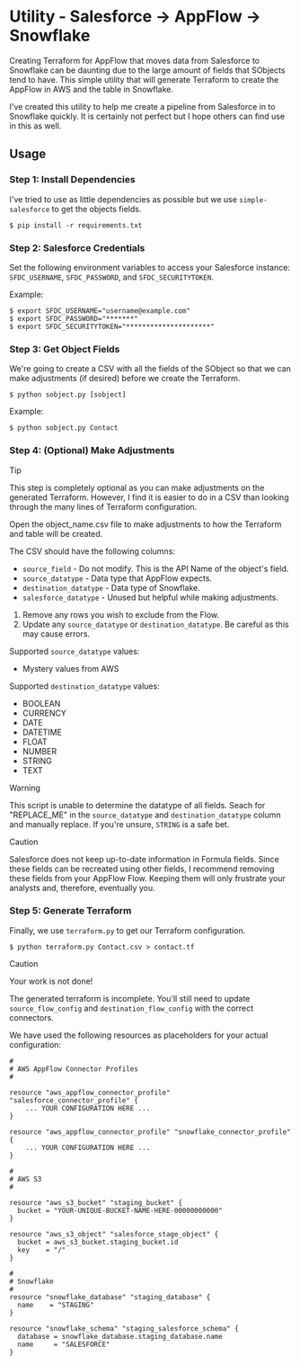 # Utility - Salesforce -> AppFlow -> Snowflake

Creating Terraform for AppFlow that moves data from Salesforce to Snowflake can
be daunting due to the large amount of fields that SObjects tend to have. This
simple utility that will generate Terraform to create the AppFlow in AWS and the
table in Snowflake.

I've created this utility to help me create a pipeline from Salesforce in to
Snowflake quickly. It is certainly not perfect but I hope others can find use
in this as well.

## Usage

### Step 1: Install Dependencies

I've tried to use as little dependencies as possible but we use
`simple-salesforce` to get the objects fields.

```
$ pip install -r requirements.txt
```

### Step 2: Salesforce Credentials

Set the following environment variables to access your Salesforce instance:
`SFDC_USERNAME`, `SFDC_PASSWORD`, and `SFDC_SECURITYTOKEN`.

Example:
```
$ export SFDC_USERNAME="username@example.com"
$ export SFDC_PASSWORD="*******"
$ export SFDC_SECURITYTOKEN="*********************"
```

### Step 3: Get Object Fields

We're going to create a CSV with all the fields of the SObject so that we can
make adjustments (if desired) before we create the Terraform.

```
$ python sobject.py [sobject]
```

Example:
```
$ python sobject.py Contact
```

### Step 4: (Optional) Make Adjustments

> [!TIP]
> This step is completely optional as you can make adjustments on the generated
> Terraform. However, I find it is easier to do in a CSV than looking through
> the many lines of Terraform configuration.

Open the object_name.csv file to make adjustments to how the Terraform and table
will be created.

The CSV should have the following columns:
* `source_field` - Do not modify. This is the API Name of the object's field.
* `source_datatype` - Data type that AppFlow expects.
* `destination_datatype` - Data type of Snowflake.
* `salesforce_datatype` - Unused but helpful while making adjustments.

1. Remove any rows you wish to exclude from the Flow.
2. Update any `source_datatype` or `destination_datatype`. Be careful as this
   may cause errors.

Supported `source_datatype` values:
* Mystery values from AWS

Supported `destination_datatype` values:
* BOOLEAN
* CURRENCY
* DATE
* DATETIME
* FLOAT
* NUMBER
* STRING
* TEXT

> [!WARNING]
> This script is unable to determine the datatype of all fields. Seach for
> "REPLACE_ME" in the `source_datatype` and `destination_datatype` column and
> manually replace. If you're unsure, `STRING` is a safe bet.

> [!CAUTION]
> Salesforce does not keep up-to-date information in Formula fields. Since these
> fields can be recreated using other fields, I recommend removing these fields
> from your AppFlow Flow. Keeping them will only frustrate your analysts and,
> therefore, eventually you.

### Step 5: Generate Terraform

Finally, we use `terraform.py` to get our Terraform configuration.

```
$ python terraform.py Contact.csv > contact.tf
```

> [!CAUTION]
> Your work is not done!
>
> The generated terraform is incomplete. You'll still need to update
> `source_flow_config` and `destination_flow_config` with the correct
> connectors.

We have used the following resources as placeholders for your actual
configuration:

```
#
# AWS AppFlow Connector Profiles
#

resource "aws_appflow_connector_profile" "salesforce_connector_profile" {
	... YOUR CONFIGURATION HERE ...
}

resource "aws_appflow_connector_profile" "snowflake_connector_profile" {
	... YOUR CONFIGURATION HERE ...
}

#
# AWS S3
#

resource "aws_s3_bucket" "staging_bucket" {
  bucket = "YOUR-UNIQUE-BUCKET-NAME-HERE-00000000000"
}

resource "aws_s3_object" "salesforce_stage_object" {
  bucket = aws_s3_bucket.staging_bucket.id
  key    = "/"
}

#
# Snowflake
#
resource "snowflake_database" "staging_database" {
  name    = "STAGING"
}

resource "snowflake_schema" "staging_salesforce_schema" {
  database = snowflake_database.staging_database.name
  name     = "SALESFORCE"
}
```